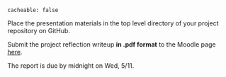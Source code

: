 ```
cacheable: false
```

Place the presentation materials in the top level directory of your project repository on GitHub.

Submit the project reflection writeup **in .pdf format** to the Moodle page [here](https://moodle.pugetsound.edu/moodle/mod/assign/view.php?id=336601).

The report is due by midnight on Wed, 5/11.
